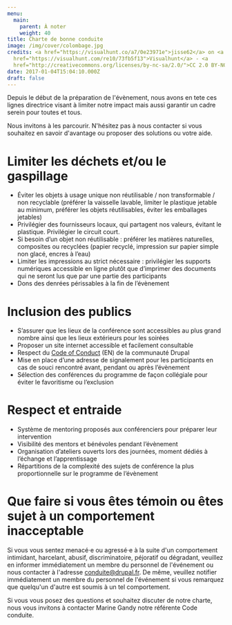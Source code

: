 ```yaml
---
menu:
  main:
    parent: À noter
    weight: 40
title: Charte de bonne conduite
image: /img/cover/colombage.jpg
credits: <a href="https://visualhunt.co/a7/0e23971e">jisse62</a> on <a
  href="https://visualhunt.com/re10/73fb5f13">Visualhunt</a> - <a
  href="http://creativecommons.org/licenses/by-nc-sa/2.0/">CC 2.0 BY-NC-SA</a>
date: 2017-01-04T15:04:10.000Z
draft: false
---
```

Depuis le début de la préparation de l'évènement, nous avons en tete ces lignes directrice visant à limiter notre impact mais aussi garantir un cadre serein pour toutes et tous.

Nous invitons à les parcourir. N'hésitez pas à nous contacter si vous souhaitez en savoir d'avantage ou proposer des solutions ou votre aide.

# Limiter les déchets et/ou le gaspillage

* Éviter les objets à usage unique non réutilisable / non transformable / non recyclable (préférer la vaisselle lavable, limiter le plastique jetable au minimum, préférer les objets réutilisables, éviter les emballages jetables)
* Privilégier des fournisseurs locaux, qui partagent nos valeurs, évitant le plastique. Privilégier le circuit court.
* Si besoin d’un objet non réutilisable : préférer les matières naturelles, composites ou recyclées (papier recyclé, impression sur papier simple non glacé, encres à l’eau)
* Limiter les impressions au strict nécessaire : privilégier les supports numériques accessible en ligne plutôt que d’imprimer des documents qui ne seront lus que par une partie des participants
* Dons des denrées périssables à la fin de l’évènement



# Inclusion des publics

* S’assurer que les lieux de la conférence sont accessibles au plus grand nombre ainsi que les lieux extérieurs pour les soirées
* Proposer un site internet accessible et facilement consultable
* Respect du [Code of Conduct](https://www.drupal.org/dcoc) (EN) de la communauté Drupal
* Mise en place d’une adresse de signalement pour les participants en cas de souci rencontré avant, pendant ou après l’évènement
* Sélection des conférences du programme de façon collégiale pour éviter le favoritisme ou l’exclusion



# Respect et entraide

* Système de mentoring proposés aux conférenciers pour préparer leur intervention
* Visibilité des mentors et bénévoles pendant l’évènement
* Organisation d’ateliers ouverts lors des journées, moment dédiés à l’échange et l’apprentissage
* Répartitions de la complexité des sujets de conférence la plus proportionnelle sur le programme de l’évènement



# Que faire si vous êtes témoin ou êtes sujet à un comportement inacceptable

Si vous vous sentez menacé⋅e ou agressé⋅e à la suite d'un comportement intimidant, harcelant, abusif, discriminatoire, péjoratif ou dégradant, veuillez en informer immédiatement un membre du personnel de l'événement ou nous contacter à l'adresse conduite@drupal.fr. De même, veuillez notifier immédiatement un membre du personnel de l'événement si vous remarquez que quelqu'un d'autre est soumis à un tel comportement.

Si vous vous posez des questions et souhaitez discuter de notre charte, nous vous invitons à contacter Marine Gandy notre référente Code conduite.